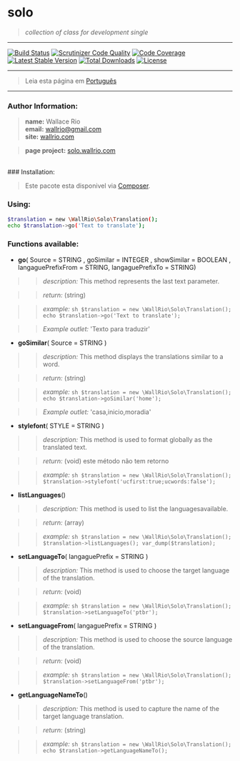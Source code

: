 solo
====

> <em>collection of class for development single</em>
- - -
[![Build Status](https://secure.travis-ci.org/Respect/Validation.png)](http://travis-ci.org/wallrio/solo)
[![Scrutinizer Code Quality](https://scrutinizer-ci.com/g/wallrio/solo/badges/quality-score.png?b=master)](https://scrutinizer-ci.com/g/wallrio/solo/?branch=master)
[![Code Coverage](https://scrutinizer-ci.com/g/wallrio/solo/badges/coverage.png?b=master)](https://scrutinizer-ci.com/g/Respect/Validation/?branch=master)
[![Latest Stable Version](https://poser.pugx.org/wallrio/solo/v/stable.svg)](https://packagist.org/packages/wallrio/solo)
[![Total Downloads](https://poser.pugx.org/wallrio/solo/downloads.svg)](https://packagist.org/packages/wallrio/solo)
[![License](https://poser.pugx.org/wallrio/solo/license.svg)](https://packagist.org/packages/wallrio/solo)
- - -
>Leia esta página em [Português](http....README-ptbr.md)
- - -
### Author Information:
><strong>name:</strong> Wallace Rio<br>
><strong>email:</strong> wallrio@gmail.com<br>
><strong>site:</strong> [wallrio.com](http://wallrio.com/ "WallRio.com")

><strong>page project:</strong> [solo.wallrio.com](http://solo.wallrio.com/ "solo.wallrio.com")

<br>
### Installation:

>Este pacote esta disponivel via [Composer](https://packagist.org/packages/wallrio/solo).

### Using:	

```sh
$translation = new \WallRio\Solo\Translation();     
echo $translation->go('Text to translate');
```

### Functions available:




+ <strong>go</strong>( Source = STRING , goSimilar = INTEGER , showSimilar = BOOLEAN , langaguePrefixFrom = STRING, langaguePrefixTo = STRING)

>><i>description:</i> This method represents the last text parameter.

>><i>return:</i> (string)

>><i>example:</i>
	```sh
		$translation = new \WallRio\Solo\Translation();     
		echo $translation->go('Text to translate');		
	```

>><i>Example outlet:</i> 'Texto para traduzir'





+ <strong>goSimilar</strong>( Source = STRING )

>><i>description:</i> This method displays the translations similar to a word.

>><i>return:</i> (string)

>><i>example:</i>
	```sh
		$translation = new \WallRio\Solo\Translation();     
		echo $translation->goSimilar('home');
	```

>><i>Example outlet:</i> 'casa,inicio,moradia'





+ <strong>stylefont</strong>( STYLE = STRING )

>><i>description:</i> This method is used to format globally as the translated text.

>><i>return:</i> (void) este método não tem retorno

>><i>example:</i>
	```sh
		$translation = new \WallRio\Solo\Translation();  
		$translation->stylefont('ucfirst:true;ucwords:false');
	```






+ <strong>listLanguages</strong>()

>><i>description:</i> This method is used to list the languages ​​available.

>><i>return:</i> (array)

>><i>example:</i>
	```sh
		$translation = new \WallRio\Solo\Translation();  
		$translation->listLanguages();
		var_dump($translation);
	```





+ <strong>setLanguageTo</strong>( langaguePrefix = STRING )

>><i>description:</i> This method is used to choose the target language of the translation.

>><i>return:</i> (void)

>><i>example:</i>
	```sh
		$translation = new \WallRio\Solo\Translation();  
		$translation->setLanguageTo('ptbr');		
	```







+ <strong>setLanguageFrom</strong>( langaguePrefix = STRING )

>><i>description:</i> This method is used to choose the source language of the translation.

>><i>return:</i> (void)

>><i>example:</i>
	```sh
		$translation = new \WallRio\Solo\Translation();  
		$translation->setLanguageFrom('ptbr');		
	```







+ <strong>getLanguageNameTo</strong>()

>><i>description:</i> This method is used to capture the name of the target language translation.

>><i>return:</i> (string)

>><i>example:</i>
	```sh
		$translation = new \WallRio\Solo\Translation();  
		echo $translation->getLanguageNameTo();		
	```
